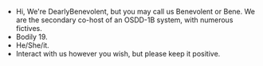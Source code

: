 - Hi, We're DearlyBenevolent, but you may call us Benevolent or Bene. We are the secondary co-host of an OSDD-1B system, with numerous fictives.
-  Bodily 19.
-  He/She/it.
- Interact with us however you wish, but please keep it positive.
